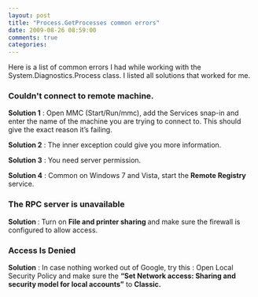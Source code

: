 ```yaml
---
layout: post
title: "Process.GetProcesses common errors"
date: 2009-08-26 08:59:00
comments: true
categories: 
---
```


<p>Here is a list of common errors I had while working with the System.Diagnostics.Process class. I listed all solutions that worked for me.</p>
<h3>Couldn't connect to remote machine.</h3>
<p><strong>Solution 1</strong> : Open MMC (Start/Run/mmc), add the Services snap-in and enter the name of the machine you are trying to connect to. This should give the exact reason it&rsquo;s failing.</p>
<p><strong>Solution 2</strong> : The inner exception could give you more information.</p>
<p><strong>Solution 3</strong> : You need server permission.</p>
<p><strong>Solution 4</strong> : Common on Windows 7 and Vista, start the <strong>Remote Registry</strong> service.</p>
<h3>The RPC server is unavailable</h3>
<p><strong>Solution </strong>: Turn on <strong>File and printer sharing </strong>and make sure the firewall is configured to allow access.</p>
<h3>Access Is Denied</h3>
<p><strong>Solution</strong> : In case nothing worked out of Google, try this : Open Local Security Policy and make sure the <strong>&ldquo;Set Network access: Sharing and security model for local accounts&rdquo;</strong> to <strong>Classic.</strong></p>